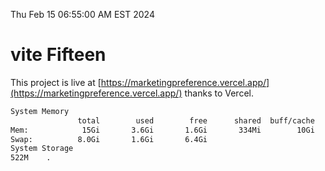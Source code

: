 Thu Feb 15 06:55:00 AM EST 2024

# vite Fifteen


This project is live at [https://marketingpreference.vercel.app/](https://marketingpreference.vercel.app/) thanks to Vercel.

```bash
System Memory
               total        used        free      shared  buff/cache   available
Mem:            15Gi       3.6Gi       1.6Gi       334Mi        10Gi        11Gi
Swap:          8.0Gi       1.6Gi       6.4Gi
System Storage
522M	.
```
